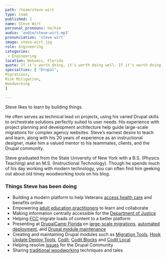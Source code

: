 ```yaml
---
path: /team/steve-wirt
type: team
published: 1
name: Steve Wirt
personal_pronouns: he/him
audio: 'audio/steve-wirt.mp3'
pronunciation: 'steve wirt'
image: steve-wirt.jpg
role: Engineering
categories:
 - Engineering
location: Nokomis, Florida
quote: If it's worth doing, it's worth doing well. If it's worth doing well, it's gotta be done with a smile.
specialties: [ "Drupal",
Migrations,
Risk Mitigation,
Woodworking
]

---
```


Steve likes to learn by building things.

He often serves as technical lead on projects, using his varied Drupal skills to orchestrate solutions perfectly suited to user needs. His experience with project planning and development architecture help guide large-scale migrations for complex agency websites. Steve’s earnest desire to teach and learn, along with his 20 years of experience as an instructional designer, make him a valued mentor to his teammates, clients, and the Drupal community.

Steve graduated from the State University of New York with a B.S. (Physics Teaching) and an M.S. (Instructional Technology). Though he spends much of his day working with modern technology, you can often find him geeking out about old timey woodworking tools on his blog.




### Things Steve has been doing
* Building a modern platform to help Veterans [access health care](https://civicactions.com/case-study/va-cms-modernization) and benefits online
* Empowering [adult education practitioners](https://civicactions.com/case-study/lincs/) to learn and collaborate
* Making information centrally accessible for the [Department of Justice](https://www.justice.gov/)
* Helping [FCC](https://civicactions.com/case-study/fcc/) migrate loads of content to a better platform
* Presenting at [DrupalCamp Florida](https://www.fldrupal.camp/) on [large-scale migrations](http://2017.fldrupal.camp/sessions/approved/florida-drupalcamp-2017/development-performance/migrating-monsters/index.html), [automated deployment](http://2016.fldrupal.camp/sessions/florida-drupalcamp-2016/development-performance/look-ma-no-hands-deployment/index.html), and [Drupal module maintenance](https://www.fldrupal.camp/sessions/development-performance/zen-and-art-drupal-module-maintenance)
* Creating and maintaining Drupal modules such as [Migration Tools](https://www.drupal.org/project/migration_tools), [Hook Update Deploy Tools](https://www.drupal.org/project/hook_update_deploy_tools), [Codit](https://www.drupal.org/project/codit), [Codit Blocks](https://www.drupal.org/project/codit_blocks) and [Codit Local](https://www.drupal.org/project/codit_local)
* Helping resolve [issues](https://www.drupal.org/u/swirt/issue-credits) for the Drupal Community
* Sharing [traditional woodworking](http://www.timberframe-tools.com/about/) techniques and tales

